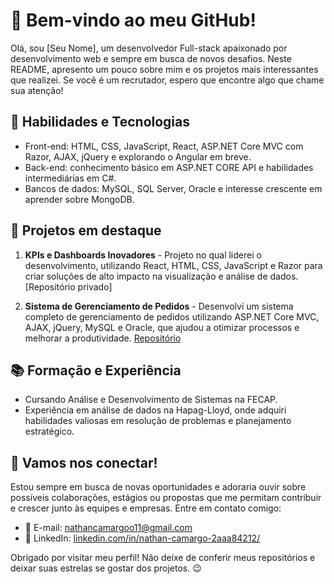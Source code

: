 # 👋 Bem-vindo ao meu GitHub!

Olá, sou [Seu Nome], um desenvolvedor Full-stack apaixonado por desenvolvimento web e sempre em busca de novos desafios. Neste README, apresento um pouco sobre mim e os projetos mais interessantes que realizei. Se você é um recrutador, espero que encontre algo que chame sua atenção!

## 🚀 Habilidades e Tecnologias

- Front-end: HTML, CSS, JavaScript, React, ASP.NET Core MVC com Razor, AJAX, jQuery e explorando o Angular em breve.
- Back-end: conhecimento básico em ASP.NET CORE API e habilidades intermediárias em C#.
- Bancos de dados: MySQL, SQL Server, Oracle e interesse crescente em aprender sobre MongoDB.

## 🌟 Projetos em destaque

1. **KPIs e Dashboards Inovadores** - Projeto no qual liderei o desenvolvimento, utilizando React, HTML, CSS, JavaScript e Razor para criar soluções de alto impacto na visualização e análise de dados. [Repositório privado]

2. **Sistema de Gerenciamento de Pedidos** - Desenvolvi um sistema completo de gerenciamento de pedidos utilizando ASP.NET Core MVC, AJAX, jQuery, MySQL e Oracle, que ajudou a otimizar processos e melhorar a produtividade. [Repositório](https://github.com/warlockspectre/pizzariab7web)

## 📚 Formação e Experiência

- Cursando Análise e Desenvolvimento de Sistemas na FECAP.
- Experiência em análise de dados na Hapag-Lloyd, onde adquiri habilidades valiosas em resolução de problemas e planejamento estratégico.

## 🤝 Vamos nos conectar!

Estou sempre em busca de novas oportunidades e adoraria ouvir sobre possíveis colaborações, estágios ou propostas que me permitam contribuir e crescer junto às equipes e empresas. Entre em contato comigo:

- 📧 E-mail: [nathancamargoo11@gmail.com](mailto:nathancamargoo11@gmail.com)
- 💼 LinkedIn: [linkedin.com/in/nathan-camargo-2aaa84212/](linkedin.com/in/nathan-camargo-2aaa84212/)

Obrigado por visitar meu perfil! Não deixe de conferir meus repositórios e deixar suas estrelas se gostar dos projetos. 😉
